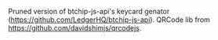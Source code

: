 Pruned version of btchip-js-api's keycard genator (https://github.com/LedgerHQ/btchip-js-api).
QRCode lib from https://github.com/davidshimjs/qrcodejs.